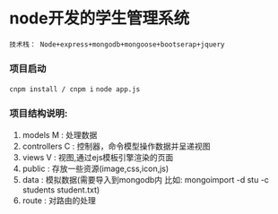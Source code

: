 # node开发的学生管理系统
`技术栈： Node+express+mongodb+mongoose+bootserap+jquery`

### 项目启动
`cnpm install / cnpm i`
`node app.js`

### 项目结构说明:

1. models M : 处理数据
2. controllers C : 控制器，命令模型操作数据并呈递视图
3. views V : 视图,通过ejs模板引擎渲染的页面
4. public : 存放一些资源(image,css,icon,js)
5. data : 模拟数据(需要导入到mongodb内 比如:  mongoimport -d stu -c students student.txt) 
6. route : 对路由的处理

